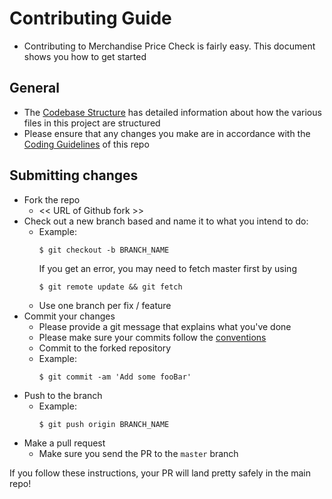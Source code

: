 # Contributing Guide

- Contributing to Merchandise Price Check is fairly easy. This document shows you how to get started

## General
- The [Codebase Structure](./CODEBASE_STRUCTURE.md) has detailed information about how the various files in this project are structured
- Please ensure that any changes you make are in accordance with the [Coding Guidelines](./CODING_GUIDELINES.md) of this repo

## Submitting changes

- Fork the repo
    - << URL of Github fork >>
- Check out a new branch based and name it to what you intend to do:
    - Example:
      ````
      $ git checkout -b BRANCH_NAME
      ````
      If you get an error, you may need to fetch master first by using
      ````
      $ git remote update && git fetch
      ````
    - Use one branch per fix / feature
- Commit your changes
    - Please provide a git message that explains what you've done
    - Please make sure your commits follow the [conventions](https://gist.github.com/robertpainsi/b632364184e70900af4ab688decf6f53#file-commit-message-guidelines-md)
    - Commit to the forked repository
    - Example:
      ````
      $ git commit -am 'Add some fooBar'
      ````
- Push to the branch
    - Example:
      ````
      $ git push origin BRANCH_NAME
      ````
- Make a pull request
    - Make sure you send the PR to the <code>master</code> branch

If you follow these instructions, your PR will land pretty safely in the main repo!
